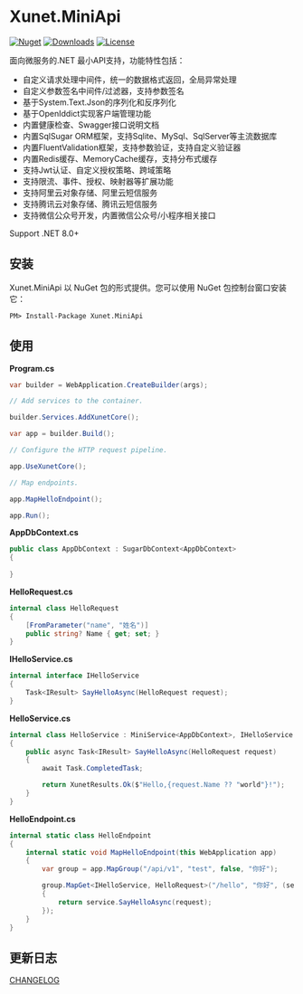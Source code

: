 # Xunet.MiniApi

[![Nuget](https://img.shields.io/nuget/v/Xunet.MiniApi.svg?style=flat-square)](https://www.nuget.org/packages/Xunet.MiniApi)
[![Downloads](https://img.shields.io/nuget/dt/Xunet.MiniApi.svg?style=flat-square)](https://www.nuget.org/stats/packages/Xunet.MiniApi?groupby=Version)
[![License](https://img.shields.io/github/license/shelley-xl/Xunet.MiniApi.svg)](https://github.com/shelley-xl/Xunet.MiniApi/blob/master/LICENSE)

面向微服务的.NET 最小API支持，功能特性包括：

- 自定义请求处理中间件，统一的数据格式返回，全局异常处理
- 自定义参数签名中间件/过滤器，支持参数签名
- 基于System.Text.Json的序列化和反序列化
- 基于OpenIddict实现客户端管理功能
- 内置健康检查、Swagger接口说明文档
- 内置SqlSugar ORM框架，支持Sqlite、MySql、SqlServer等主流数据库
- 内置FluentValidation框架，支持参数验证，支持自定义验证器
- 内置Redis缓存、MemoryCache缓存，支持分布式缓存
- 支持Jwt认证、自定义授权策略、跨域策略
- 支持限流、事件、授权、映射器等扩展功能
- 支持阿里云对象存储、阿里云短信服务
- 支持腾讯云对象存储、腾讯云短信服务
- 支持微信公众号开发，内置微信公众号/小程序相关接口

Support .NET 8.0+

## 安装

Xunet.MiniApi 以 NuGet 包的形式提供。您可以使用 NuGet 包控制台窗口安装它：

```
PM> Install-Package Xunet.MiniApi
```

## 使用

**Program.cs**

```c#
var builder = WebApplication.CreateBuilder(args);

// Add services to the container.

builder.Services.AddXunetCore();

var app = builder.Build();

// Configure the HTTP request pipeline.

app.UseXunetCore();

// Map endpoints.

app.MapHelloEndpoint();

app.Run();
```

**AppDbContext.cs**

```c#
public class AppDbContext : SugarDbContext<AppDbContext>
{
    
}
```

**HelloRequest.cs**

```c#
internal class HelloRequest
{
    [FromParameter("name", "姓名")]
    public string? Name { get; set; }
}
```

**IHelloService.cs**

```c#
internal interface IHelloService
{
    Task<IResult> SayHelloAsync(HelloRequest request);
}
```

**HelloService.cs**

```c#
internal class HelloService : MiniService<AppDbContext>, IHelloService
{
    public async Task<IResult> SayHelloAsync(HelloRequest request)
    {
        await Task.CompletedTask;

        return XunetResults.Ok($"Hello,{request.Name ?? "world"}!");
    }
}
```

**HelloEndpoint.cs**

```c#
internal static class HelloEndpoint
{
    internal static void MapHelloEndpoint(this WebApplication app)
    {
        var group = app.MapGroup("/api/v1", "test", false, "你好");

        group.MapGet<IHelloService, HelloRequest>("/hello", "你好", (service, [AsParameters] request) =>
        {
            return service.SayHelloAsync(request);
        });
    }
}
```

## 更新日志

[CHANGELOG](CHANGELOG.md)
